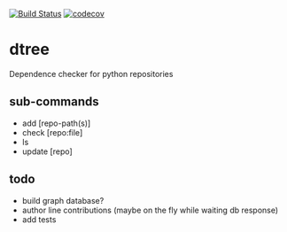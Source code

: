 [![Build Status](https://travis-ci.org/nosarthur/dtree.svg?branch=master)](https://travis-ci.org/nosarthur/dtree)
[![codecov](https://codecov.io/gh/nosarthur/dtree/branch/master/graph/badge.svg)](https://codecov.io/gh/nosarthur/dtree)
# dtree
Dependence checker for python repositories

## sub-commands

* add [repo-path(s)]
* check [repo:file]
* ls
* update [repo]

## todo
* build graph database?
* author line contributions (maybe on the fly while waiting db response)
* add tests
